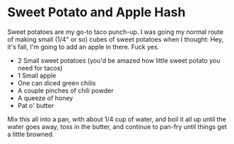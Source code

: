 Sweet Potato and Apple Hash
===========================

Sweet potatoes are my go-to taco punch-up. I was going my normal route of making small (1/4" or so) cubes of sweet potatoes when I thought: Hey, it's fall, I'm going to add an apple in there. Fuck yes.

* 2 Small sweet potatoes (you'd be amazed how little sweet potato you need for tacos)
* 1 Small apple
* One can diced green chilis
* A couple pinches of chili powder
* A queeze of honey
* Pat o' butter

Mix this all into a pan, with about 1/4 cup of water, and boil it all up until the water goes away, toss in the butter, and continue to pan-fry until things get a little browned. 